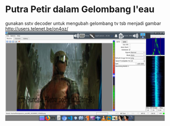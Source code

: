 # Putra Petir dalam Gelombang I'eau

gunakan sstv decoder untuk mengubah gelombang tv tsb menjadi gambar<br>
http://users.telenet.be/on4qz/<br>
<img src="index.jpg">